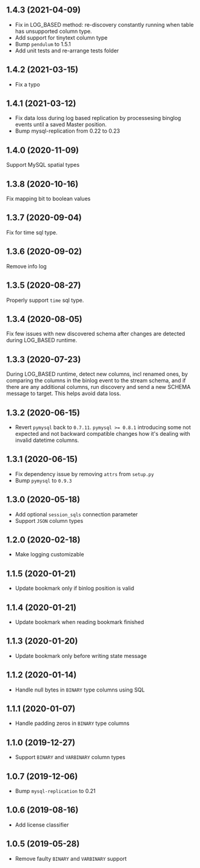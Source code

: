 1.4.3 (2021-04-09)
------------------
* Fix in LOG_BASED method: re-discovery constantly running when table has unsupported column type.
* Add support for tinytext column type
* Bump `pendulum` to 1.5.1
* Add unit tests and re-arrange tests folder

1.4.2 (2021-03-15)
------------------
* Fix a typo

1.4.1 (2021-03-12)
------------------
* Fix data loss during log based replication by processesing binglog events until a saved Master position.
* Bump mysql-replication from 0.22 to 0.23

1.4.0 (2020-11-09)
------------------
Support MySQL spatial types

1.3.8 (2020-10-16)
------------------
Fix mapping bit to boolean values

1.3.7 (2020-09-04)
------------------
Fix for time sql type.

1.3.6 (2020-09-02)
------------------
Remove info log

1.3.5 (2020-08-27)
------------------
Properly support `time` sql type.

1.3.4 (2020-08-05)
------------------
Fix few issues with new discovered schema after changes are detected during LOG_BASED runtime.

1.3.3 (2020-07-23)
------------------
During LOG_BASED runtime, detect new columns, incl renamed ones, by comparing the columns in the binlog event to the stream schema, and if there are any additional columns, run discovery and send a new SCHEMA message to target. This helps avoid data loss.


1.3.2 (2020-06-15)
-------------------

-  Revert `pymysql` back to `0.7.11`.
   `pymysql >= 0.8.1` introducing some not expected and not backward compatible changes how it's dealing with
   invalid datetime columns.

1.3.1 (2020-06-15)
-------------------

-  Fix dependency issue by removing `attrs` from `setup.py`
-  Bump `pymysql` to `0.9.3`

1.3.0 (2020-05-18)
-------------------

-  Add optional `session_sqls` connection parameter
-  Support `JSON` column types

1.2.0 (2020-02-18)
-------------------

- Make logging customizable

1.1.5 (2020-01-21)
-------------------

- Update bookmark only if binlog position is valid

1.1.4 (2020-01-21)
-------------------

- Update bookmark when reading bookmark finished

1.1.3 (2020-01-20)
-------------------

- Update bookmark only before writing state message

1.1.2 (2020-01-14)
-------------------

- Handle null bytes in `BINARY` type columns using SQL

1.1.1 (2020-01-07)
-------------------

- Handle padding zeros in `BINARY` type columns

1.1.0 (2019-12-27)
-------------------

- Support `BINARY` and `VARBINARY` column types

1.0.7 (2019-12-06)
-------------------

- Bump `mysql-replication` to 0.21

1.0.6 (2019-08-16)
-------------------

- Add license classifier

1.0.5 (2019-05-28)
-------------------

- Remove faulty `BINARY` and `VARBINARY` support
